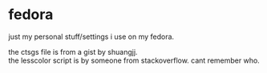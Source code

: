 # fedora
just my personal stuff/settings i use on my fedora.<br/>

the ctsgs file is from a gist by shuangjj.<br/>
the lesscolor script is by someone from stackoverflow. cant remember who.<br/>
